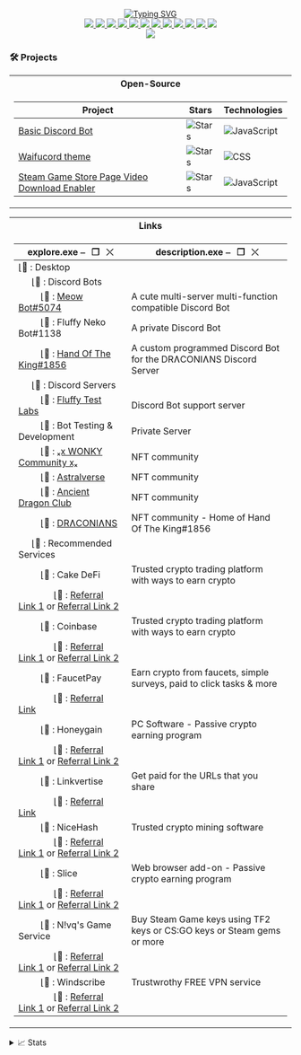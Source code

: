 <p align="center">
<a href="https://github.com/Ki77y666">
    <img src="https://readme-typing-svg.demolab.com/?font=Fira+Code&weight=600&size=20&duration=4000&pause=10&color=4C00F7&center=true&multiline=true&width=600&height=100&lines=Ki77y666;Yes+I%27m+a+fluffball!+Deal+with+it!;+;" alt="Typing SVG" />
</a>

<br/>
<a href="https://discord.gg/yG78Qp8wYJ">
    <img src="https://img.shields.io/badge/Discord-Ki77y666-purple?style=plastic&logo=discord&logoColor=white">
</a>  
<a href="https://steamcommunity.com/id/Ki77y666/">
    <img src="https://img.shields.io/badge/Steam-Ki77y666-blue?style=plastic&logo=steam&logoColor=white">
</a>  
<a href="https://twitter.com/Ki77y666">
    <img src="https://img.shields.io/badge/Twitter-Ki77y666-purple?style=plastic&logo=Twitter&logoColor=white">
</a>
<a href="https://www.facebook.com/Ki77y666/">
    <img src="https://img.shields.io/badge/Facebook-Ki77y666-blue?style=plastic&logo=facebook&logoColor=white">
</a>
<a href="https://www.reddit.com/user/Ki77y666">
    <img src="https://img.shields.io/badge/Reddit-Ki77y666-purple?style=plastic&logo=reddit&logoColor=white">
</a>
<a href="mailto:nosman666@live.co.uk">
    <img src="https://img.shields.io/badge/-Email-blue?style=plastic&logo=gmail&logoColor=white">
</a>
<a href="http://live.xbox.com/Profile?Gamertag=Ki77y666">
    <img src="https://img.shields.io/badge/Xbox-Ki77y666-purple?style=plastic&logo=xbox&logoColor=white">
</a>
<a href="https://www.youtube.com/@Ki77y666">
    <img src="https://img.shields.io/badge/YouTube-Ki77y666-blue?style=plastic&logo=youtube&logoColor=white">
</a>
<a href="https://www.twitch.tv/ki77y666">
    <img src="https://img.shields.io/badge/Twitch-Ki77y666-purple?style=plastic&logo=twitch&logoColor=white">
</a>
<a href="https://opensea.io/Ki77y6666">
    <img src="https://img.shields.io/badge/OpenSea-Ki77y666-blue?style=plastic&logo=opensea&logoColor=white">
</a>
<a href="https://etherscan.io/address/0x8ad96b058a69f9e9e1c0acc7fb01ea3984212c7b">
    <img src="https://img.shields.io/badge/Etherscan-0x8ad96b058a69f9e9e1c0acc7fb01ea3984212c7b-purple?style=plastic&logo=ethereum&logoColor=white">
</a>
<a href="https://paypal.me/PayTheKi77y666/">
    <img src="https://img.shields.io/badge/PayPal-Ki77y666-blue?style=plastic&logo=paypal&logoColor=white">
</a>
<br/> 

<a href="https://github.com/Ki77y666">
    <img src="https://github-stats-alpha.vercel.app/api?username=Ki77y666&cc=22272e&tc=37BCF6&ic=fff&bc=0000">
</a>
</p>

### 🛠️ Projects
<table>
<tr><th> Open-Source </th></tr>
<tr><td>

| Project | Stars | Technologies |
|--|--|--|
| [Basic Discord Bot](https://github.com/Ki77y666/Basic-Discord-Bot) | <img alt="Stars" src="https://img.shields.io/github/stars/Ki77y666/Basic-Discord-Bot?style=plastic&labelColor=black"/> | ![JavaScript](https://img.shields.io/badge/JavaScript-black?style=plastic&logo=javascript)|
| [Waifucord theme](https://github.com/Ki77y666/Waifucord-theme) | <img alt="Stars" src="https://img.shields.io/github/stars/Ki77y666/Waifucord-theme?style=plastic&labelColor=black"/> | ![CSS](https://img.shields.io/badge/CSS-black?style=plastic&logo=csswizardry)|
| [Steam Game Store Page Video Download Enabler](https://github.com/Ki77y666/Steam-Game-Store-Page-Video-Download-Enabler) | <img alt="Stars" src="https://img.shields.io/github/stars/Ki77y666/Steam-Game-Store-Page-Video-Download-Enabler?style=plastic&labelColor=black"/> | ![JavaScript](https://img.shields.io/badge/JavaScript-black?style=plastic&logo=javascript)|

</td></tr> </table>

<table>
<tr><th> Links </th></tr>
<tr><td>

| explore.exe          ⎯⠀❐⠀⤬ | description.exe          ⎯⠀❐⠀⤬ |
| -- | -- |
|⌊📂 : Desktop | |
|⠀⠀⌊📂 : Discord Bots | |
|⠀⠀ ⠀⌊📁 : [Meow Bot#5074](https://discord.com/application-directory/988041477722603560) | A cute multi-server multi-function compatible Discord Bot |
|⠀⠀ ⠀⌊📁 : Fluffy Neko Bot#1138 | A private Discord Bot |
|⠀⠀ ⠀⌊📁 : [Hand Of The King#1856](https://discordbotlist.com/bots/hand-of-the-king) |  A custom programmed Discord Bot for the DRɅCONIɅNS Discord Server |
|⠀⠀⌊📂 : Discord Servers | |
|⠀⠀ ⠀⌊📁 : [Fluffy Test Labs](https://discord.gg/92mEjAk7ZE) | Discord Bot support server |
|⠀⠀ ⠀⌊📁 : Bot Testing & Development | Private Server |
|⠀⠀ ⠀⌊📁 : [ₓⅹ WONKY Community ⅹₓ](https://discord.gg/hWj8atq8jH) | NFT community |
|⠀⠀ ⠀⌊📁 : [Astralverse](https://discord.gg/NXNfAdYjS3) | NFT community |
|⠀⠀ ⠀⌊📁 : [Ancient Dragon Club](https://discord.gg/2d5CBAqJtj) | NFT community |
|⠀⠀ ⠀⌊📁 : [DRɅCONIɅNS](https://discord.gg/ySxE3gQxWe) | NFT community - Home of Hand Of The King#1856 |
|⠀⠀⌊📂 : Recommended Services | |
|⠀⠀ ⠀⌊📁 : Cake DeFi | Trusted crypto trading platform with ways to earn crypto |
|⠀⠀ ⠀⠀⠀⌊📁 : [Referral Link 1](http://lyksoomu.com/27088791/cake-defi) or [Referral Link 2](https://link-target.net/566060/cake-defi) | |
|⠀⠀ ⠀⌊📁 : Coinbase | Trusted crypto trading platform with ways to earn crypto |
|⠀⠀ ⠀⠀⠀⌊📁 : [Referral Link 1](http://lyksoomu.com/27088791/coinbase) or [Referral Link 2](https://direct-link.net/566060/coinbase) | |
|⠀⠀ ⠀⌊📁 : FaucetPay | Earn crypto from faucets, simple surveys, paid to click tasks & more |
|⠀⠀ ⠀⠀⠀⌊📁 : [Referral Link](https://faucetpay.io/?r=4481668) | |
|⠀⠀ ⠀⌊📁 : Honeygain | PC Software - Passive crypto earning program |
|⠀⠀ ⠀⠀⠀⌊📁 : [Referral Link 1](http://lyksoomu.com/27088791/honeygain) or [Referral Link 2](https://link-center.net/566060/honeygain) | |
|⠀⠀ ⠀⌊📁 : Linkvertise | Get paid for the URLs that you share |
|⠀⠀ ⠀⠀⠀⌊📁 : [Referral Link](https://publisher.linkvertise.com/ac/566060) | |
|⠀⠀ ⠀⌊📁 : NiceHash | Trusted crypto mining software |
|⠀⠀ ⠀⠀⠀⌊📁 : [Referral Link 1](http://lyksoomu.com/27088791/nicehash) or [Referral Link 2](https://link-target.net/566060/nicehash) | |
|⠀⠀ ⠀⌊📁 : Slice | Web browser add-on - Passive crypto earning program |
|⠀⠀ ⠀⠀⠀⌊📁 : [Referral Link 1](http://lyksoomu.com/27088791/slice) or [Referral Link 2](https://link-target.net/566060/slice) | |
|⠀⠀ ⠀⌊📁 : N!vq's Game Service | Buy Steam Game keys using TF2 keys or CS:GO keys or Steam gems or more |
|⠀⠀ ⠀⠀⠀⌊📁 : [Referral Link 1](http://lyksoomu.com/27088791/nivq-game-service) or [Referral Link 2](https://link-hub.net/566060/nivq-game-service) | |
|⠀⠀ ⠀⌊📁 : Windscribe | Trustwrothy FREE VPN service |
|⠀⠀ ⠀⠀⠀⌊📁 : [Referral Link 1](http://lyksoomu.com/27088791/windscribe) or [Referral Link 2](https://link-hub.net/566060/windscribe) | |
</td></tr>
</table>

<details>
<summary>📈 Stats</summary>
<br>
My Github Stats

![](http://github-profile-summary-cards.vercel.app/api/cards/profile-details?username=Ki77y666&theme=dracula) 

![](http://github-profile-summary-cards.vercel.app/api/cards/repos-per-language?username=Ki77y666&theme=dracula) 
![](http://github-profile-summary-cards.vercel.app/api/cards/most-commit-language?username=Ki77y666&theme=dracula)


<br>
